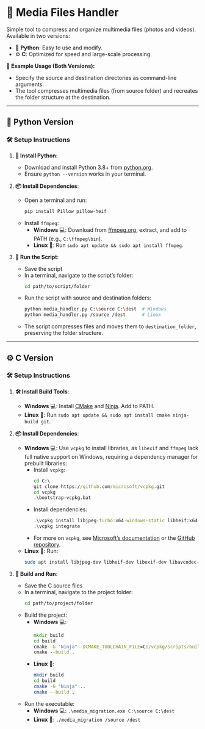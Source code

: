 # 📁 Media Files Handler

Simple tool to compress and organize multimedia files (photos and videos). Available in two versions:  
- 🐍 **Python**: Easy to use and modify.  
- ⚙️ **C**: Optimized for speed and large-scale processing.

**📸 Example Usage (Both Versions):**  
- Specify the source and destination directories as command-line arguments.  
- The tool compresses multimedia files (from source folder) and recreates the folder structure at the destination.

---

## 🐍 Python Version

### 🛠️ Setup Instructions

1. **🐍 Install Python**:  
   - Download and install Python 3.8+ from [python.org](https://www.python.org/downloads/).  
   - Ensure `python --version` works in your terminal.

2. **📦 Install Dependencies**:  
   - Open a terminal and run:  
     ```bash
     pip install Pillow pillow-heif
     ```  
   - Install `ffmpeg`:  
     - **Windows** 💻: Download from [ffmpeg.org](https://ffmpeg.org/download.html), extract, and add to PATH (e.g., `C:\ffmpeg\bin`).  
     - **Linux** 🐧: Run `sudo apt update && sudo apt install ffmpeg`.

3. **🚀 Run the Script**:  
   - Save the script
   - In a terminal, navigate to the script’s folder:  
     ```bash
     cd path/to/script/folder
     ```  
   - Run the script with source and destination folders:  
     ```bash
     python media_handler.py C:\source C:\dest  # Windows
     python media_handler.py /source /dest      # Linux
     ```  
   - The script compresses files and moves them to `destination_folder`, preserving the folder structure.

---

## ⚙️ C Version

### 🛠️ Setup Instructions

1. **🛠️ Install Build Tools**:  
   - **Windows** 💻: Install [CMake](https://cmake.org/download/) and [Ninja](https://ninja-build.org/). Add to PATH.  
   - **Linux** 🐧: Run `sudo apt update && sudo apt install cmake ninja-build git`.

2. **📦 Install Dependencies**:  
   - **Windows** 💻: Use `vcpkg` to install libraries, as `libexif` and `ffmpeg` lack full native support on Windows, requiring a dependency manager for prebuilt libraries:  
     - Install `vcpkg`:  
       ```cmd
       cd C:\
       git clone https://github.com/microsoft/vcpkg.git
       cd vcpkg
       .\bootstrap-vcpkg.bat
       ```  
     - Install dependencies:  
       ```cmd
       .\vcpkg install libjpeg-turbo:x64-windows-static libheif:x64-windows-static libexif:x64-windows-static ffmpeg:x64-windows-static
       .\vcpkg integrate
       ```  
     - For more on `vcpkg`, see [Microsoft’s documentation](https://learn.microsoft.com/en-us/vcpkg/) or the [GitHub repository](https://github.com/microsoft/vcpkg).  
   - **Linux** 🐧: Run:  
     ```bash
     sudo apt install libjpeg-dev libheif-dev libexif-dev libavcodec-dev libavformat-dev libavutil-dev libswscale-dev
     ```

3. **🚀 Build and Run**:  
   - Save the C source files
   - In a terminal, navigate to the project folder:  
     ```bash
     cd path/to/project/folder
     ```  
   - Build the project:  
     - **Windows** 💻:  
       ```cmd
       mkdir build
       cd build
       cmake -G "Ninja" -DCMAKE_TOOLCHAIN_FILE=C:/vcpkg/scripts/buildsystems/vcpkg.cmake ..
       cmake --build .
       ```  
     - **Linux** 🐧:  
       ```bash
       mkdir build
       cd build
       cmake -G "Ninja" ..
       cmake --build .
       ```  
   - Run the executable:  
     - **Windows** 💻: `.\media_migration.exe C:\source C:\dest`  
     - **Linux** 🐧: `./media_migration /source /dest`